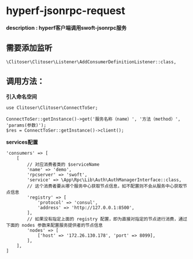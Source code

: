 # hyperf-jsonrpc-request
**description : hyperf客户端调用swoft-jsonrpc服务**



## 需要添加监听

```
\Clitoser\Clitoser\Listener\AddConsumerDefinitionListener::class,
```



## 调用方法：

**引入命名空间**

```
use Clitoser\Clitoser\ConnectToSer;
```

```
ConnectToSer::getInstance()->get('服务名称（name）', '方法（method）', 'params(参数)');
$res = ConnectToSer::getInstance()->client();
```

**services配置**
```
'consumers' => [
	[
	    // 对应消费者类的 $serviceName
	    'name' => 'demo',
	    'rpcserver' => 'swoft',
	    'service' => \App\Rpc\Lib\Auth\AuthManagerInterface::class,
	    // 这个消费者要从哪个服务中心获取节点信息，如不配置则不会从服务中心获取节点信息
	    'registry' => [
	        'protocol' => 'consul',
	        'address' => 'http://127.0.0.1:8500',
	    ],
	    // 如果没有指定上面的 registry 配置，即为直接对指定的节点进行消费，通过下面的 nodes 参数来配置服务提供者的节点信息
	    'nodes' => [
	        ['host' => '172.26.130.178', 'port' => 8099],
	    ],
	],	
]
```